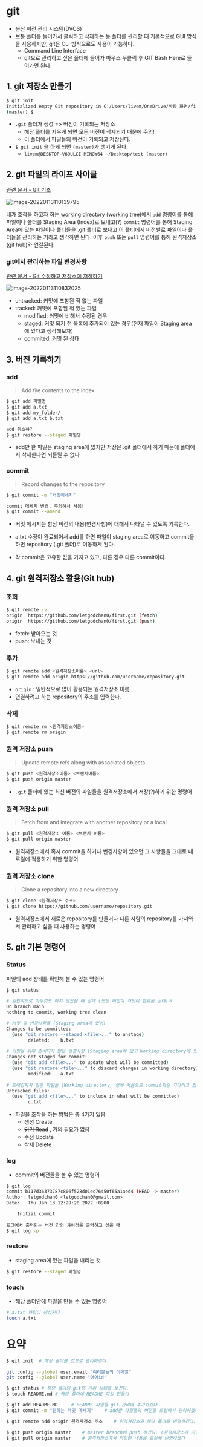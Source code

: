 # git

- 분산 버전 관리 시스템(DVCS)
- 보통 폴더를 들어가서 클릭하고 삭제하는 등 폴더를 관리할 때 기본적으로 GUI 방식을 사용하지만, git은 CLI 방식으로도 사용이 가능하다.
  - Command Line Interface
  - git으로 관리하고 싶은 폴더에 들어가 마우스 우클릭 후 GIT Bash Here로 들어가면 된다.




## 1. git 저장소 만들기

```bash
$ git init
Initialized empty Git repository in C:/Users/livem/OneDrive/바탕 화면/first/.git/
(master) $
```

- `.git` 폴더가 생성 => 버전이 기록되는 저장소
  - 해당 폴더를 지우게 되면 모든 버전이 삭제되기 때문에 주의!
  - 이 폴더에서 파일들의 버전이 기록되고 저장된다.
- `$ git init` 을 하게 되면  `(master)`가 생기게 된다.
  - `livem@DESKTOP-V69ULCI MINGW64 ~/Desktop/test (master)`




## 2. git 파일의 라이프 사이클

[관련 문서 - Git 기초](https://git-scm.com/book/ko/v2/%EC%8B%9C%EC%9E%91%ED%95%98%EA%B8%B0-Git-%EA%B8%B0%EC%B4%88)



![image-20220113110139795](20220112.assets/image-20220113110139795.png)



내가 조작을 하고자 하는 working directory (working tree)에서 `add` 명령어를 통해 파일이나 폴더를 Staging Area (Index)로 보내고(?) `commit` 명령어를 통해 Staging Area에 있는 파일이나 폴더들을 .git 폴더로 보내고 이 폴더에서 버전별로 파일이나 폴더들을 관리하는 거라고 생각하면 된다.  이후 `push` 또는 `pull` 명령어를 통해 원격저장소 (git hub)와 연결된다.

### git에서 관리하는 파일 변경사항 

[관련 문서 - Git 수정하고 저장소에 저장하기](https://git-scm.com/book/ko/v2/Git%EC%9D%98-%EA%B8%B0%EC%B4%88-%EC%88%98%EC%A0%95%ED%95%98%EA%B3%A0-%EC%A0%80%EC%9E%A5%EC%86%8C%EC%97%90-%EC%A0%80%EC%9E%A5%ED%95%98%EA%B8%B0)



![image-20220113110832025](20220112.assets/image-20220113110832025.png)



- untracked: 커밋에 포함된 적 없는 파일
- tracked: 커밋에 포함된 적 있는 파일
  - modified: 커밋에 비해서 수정된 경우
  - staged: 커밋 되기 전 목록에 추가되어 있는 경우(현재 파일이 Staging area에 있다고 생각해보자)
  - commited: 커밋 된 상태

## 3. 버전 기록하기

### add

> Add file contents to the index

```bash
$ git add 파일명
$ git add a.txt
$ git add my_folder/
$ git add a.txt b.txt

add 취소하기
$ git restore --staged 파일명
```

- add만 한 파일은 staging area에 있지만 저장은 .git 폴더에서 하기 때문에 폴더에서 삭제한다면 되돌릴 수 없다

### commit

> Record changes to the repository

```bash
$ git commit -m "커밋메세지"

commit 메세지 변경, 주의해서 사용!
$ git commit --amend
```

- 커밋 메시지는 항상 버전의 내용(변경사항)에 대해서 나타낼 수 있도록 기록한다.

- a.txt 수정이 완료되어서 add를 하면 파일이 staging area로 이동하고 commit을 하면 repository (.git 폴더)로 이동하게 된다. 

- 각 commit은 고유한 값을 가지고 있고, 다른 경우 다른 commit이다.

## 4. git 원격저장소 활용(Git hub)

### 조회

```bash
$ git remote -v
origin  https://github.com/letgodchan0/first.git (fetch) 
origin  https://github.com/letgodchan0/first.git (push)
```

- fetch: 받아오는 것
- push: 보내는 것



### 추가

``` bash
$ git remote add <원격저장소이름> <url>
$ git remote add origin https://github.com/username/repository.git
```

- `origin` : 일반적으로 많이 활용되는 원격저장소 이름
- 연결하려고 하는 repository의 주소를 입력한다.



### 삭제

```bash
$ git remote rm <원격저장소이름>
$ git remote rm origin
```



### 원격 저장소 push

> Update remote refs along with associated objects

```bash
$ git push <원격저장소이름> <브랜치이름>
$ git push origin master
```

- `.git` 폴더에 있는 최신 버전의 파일들을 원격저장소에서 저장(?)하기 위한 명령어

### 원격 저장소 pull

> Fetch from and integrate with another repository or a local

```bash
$ git pull <원격저장소 이름> <브랜치 이름>
$ git pull origin master
```

- 원격저장소에서 혹시 commit을 하거나 변경사항이 있으면 그 사항들을 그대로 내 로컬에 적용하기 위한 명령어

### 원격 저장소 clone

> Clone a repository into a new directory

```bash
$ git clone <원격저장소 주소>
$ git clone https://github.com/username/repository.git
```

- 원격저장소에서 새로운 repository를 만들거나 다른 사람의 repository를 가져와서 관리하고 싶을 때 사용하는 명령어



## 5. git 기본 명령어

### Status

파일의 add 상태를 확인해 볼 수 있는 명령어

```bash
$ git status

# 일반적으로 아무것도 하지 않았을 때 상태 (모든 버전이 커밋이 완료된 상태)ㅎ
On branch main
nothing to commit, working tree clean

# 커밋 할 변경사항들 (Staging area에 있어)
Changes to be committed:
  (use "git restore --staged <file>..." to unstage)
        deleted:    b.txt
        
# 커밋을 위해 준비되지 않은 변경사항 (Staging area에 없고 Working directory에 있어)
Changes not staged for commit:
  (use "git add <file>..." to update what will be committed)
  (use "git restore <file>..." to discard changes in working directory)
        modified:   a.txt
        
# 트래킹되지 않은 파일들 (Working directory, 생에 처음으로 commit되길 기다리고 있음)
Untracked files:
  (use "git add <file>..." to include in what will be committed)
        c.txt
```

- 파일을 조작을 하는 방법은 총 4가지 있음
  - 생성 Create
  - ~~읽기 Read~~ , 거의 필요가 없음
  - 수정 Update
  - 삭세 Delete

### log

- commit의 버전들을 볼 수 있는 명령어

```bash
$ git log
commit b117d36373787c806f528d01ec76450f65a1aed4 (HEAD -> master)
Author: letgodchan0 <letgodchan0@gmail.com>
Date:   Thu Jan 13 12:29:28 2022 +0900

    Initial commit
    
로그에서 출력되는 버전 간의 차이점을 출력하고 싶을 때
$ git log -p

```



### restore

- staging area에 있는 파일을 내리는 것

~~~bash
$ git restore --staged 파일명
~~~



### touch

- 해당 폴더안에 파일을 만들 수 있는 명령어

```bash
# a.txt 파일이 생성된다
touch a.txt

```



# 요약

~~~bash
$ git init	# 해당 폴더를 깃으로 관리하겠다

git config --global user.email "여러분들의 이메일"
git config --global user.name "영어id"

$ git status # 해당 폴더의 git의 관리 상태를 보겠다.
$ touch README.md # 해당 폴더에 README 파일 만들기

$ git add README.MD		# README 파일을 git 관리에 추가하겠다.
$ git commit -m "원하는 커밋 메세지"	# add한 파일들의 버전을 로컬에서 관리하겠다.

$ git remote add origin 원격자정소 주소	# 원격저장소와 해당 폴더를 연결하겠다.

$ git push origin master	# master branch에 push 하겠다. (원격저장소에 저장하겠다.)
$ git pull origin master	# 원격저장소에서 커밋한 내용을 로컬에 반영하겠다

~~~

